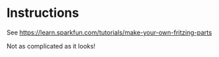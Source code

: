 # Instructions

See https://learn.sparkfun.com/tutorials/make-your-own-fritzing-parts

Not as complicated as it looks!

